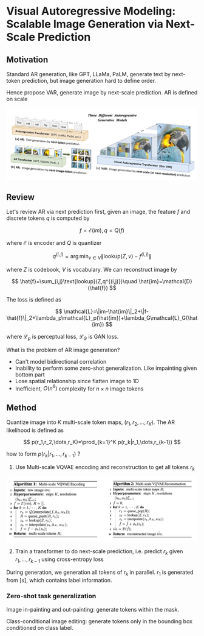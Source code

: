 # Visual Autoregressive Modeling: Scalable Image Generation via Next-Scale Prediction

## Motivation

Standard AR generation, like GPT, LLaMa, PaLM, generate text by next-token prediction, but image generation hard to define order.

Hence propose VAR, generate image by next-scale prediction. AR is defined on scale

![var](fig/var.png)

## Review

Let's review AR via next prediction first, given an image, the feature $f$ and discrete tokens $q$ is computed by

$$
f=\mathcal{E}(im), q=Q(f)
$$

where $\mathcal{E}$ is encoder and $Q$ is quantizer

$$
q^{(i,j)}=\arg\min_{v\in V}\|\text{lookup}(Z,v)-f^{(i,j)}\|
$$

where $Z$ is codebook, $V$ is vocabulary. We can reconstruct image by

$$
\hat{f}=\sum_{i,j}\text{lookup}(Z,q^{(i,j)})\quad \hat{im}=\mathcal{D}(\hat{f})
$$

The loss is defined as

$$
\mathcal{L}=\|im-\hat{im}\|_2+\|f-\hat{f}\|_2+\lambda_p\mathcal{L}_p(\hat{im})+\lambda_G\mathcal{L}_G(\hat{im})
$$

where $\mathcal{L}_p$ is perceptual loss, $\mathcal{L}_G$ is GAN loss.

What is the problem of AR image generation? 
- Can't model bidirectional correlation
- Inability to perform some zero-shot generalization. Like impainting given bottom part
- Lose spatial relationship since flatten image to 1D
- Inefficient, $O(n^6)$ complexity for $n\times n$ image tokens

## Method

Quantize image into $K$ multi-scale token maps, $(r_1,r_2,\dots,r_K)$. The AR likelihood is defined as

$$
p(r_1,r_2,\dots,r_K)=\prod_{k=1}^K p(r_k|r_1,\dots,r_{k-1})
$$

how to form $p(r_k|r_1,\dots,r_{k-1})$ ? 

1. Use Multi-scale VQVAE encoding and reconstruction to get all tokens $r_k$

![varalgo](fig/var2.png)

2. Train a transformer to do next-scale prediction, i.e. predict $r_k$ given $r_1,\dots,r_{k-1}$ using cross-entropy loss

During generation, we generation all tokens of $r_k$ in parallel. $r_1$ is generated from $[s]$, which contains label information.

### Zero-shot task generalization

Image in-painting and out-painting: generate tokens within the mask.

Class-conditional image editing: generate tokens only in the bounding box conditioned on class label.